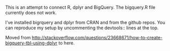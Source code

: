 This is an attempt to connect R, dplyr and BigQuery. The bigquery.R file currently does not work. 

I've installed bigrquery and dplyr from CRAN and from the github repos. You can reproduce my setup by uncommenting the devtools:: lines at the top.

Moved from http://stackoverflow.com/questions/23668671/how-to-create-bigquery-tbl-using-dplyr to here.